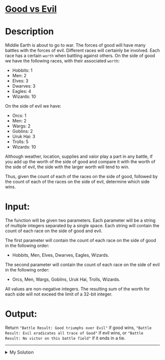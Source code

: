 # [Good vs Evil](https://www.codewars.com/kata/52761ee4cffbc69732000738)

# Description

Middle Earth is about to go to war. The forces of good will have many battles with the forces of evil. Different races
will certainly be involved. Each race has a certain `worth` when battling against others. On the side of good we have
the following races, with their associated `worth`:

- Hobbits: 1
- Men: 2
- Elves: 3
- Dwarves: 3
- Eagles: 4
- Wizards: 10

On the side of evil we have:

- Orcs: 1
- Men: 2
- Wargs: 2
- Goblins: 2
- Uruk Hai: 3
- Trolls: 5
- Wizards: 10

Although weather, location, supplies and valor play a part in any battle, if you add up the worth of the side of good
and compare it with the worth of the side of evil, the side with the larger worth will tend to win.

Thus, given the count of each of the races on the side of good, followed by the count of each of the races on the side
of evil, determine which side wins.

# Input:

The function will be given two parameters. Each parameter will be a string of multiple integers separated by a single
space. Each string will contain the count of each race on the side of good and evil.

The first parameter will contain the count of each race on the side of good in the following order:

- Hobbits, Men, Elves, Dwarves, Eagles, Wizards.

The second parameter will contain the count of each race on the side of evil in the following order:

- Orcs, Men, Wargs, Goblins, Uruk Hai, Trolls, Wizards.

All values are non-negative integers. The resulting sum of the worth for each side will not exceed the limit of a 32-bit
integer.

# Output:

Return `"Battle Result: Good triumphs over Evil"` if good wins, `"Battle Result: Evil eradicates all trace of Good"` if
evil wins, or `"Battle Result: No victor on this battle field"` if it ends in a tie.

---

<details><summary>My Solution</summary>

```js
function goodVsEvil(good, evil) {
  good = good.split(" ").map(Number);
  evil = evil.split(" ").map(Number);
  const goodPower = [1, 2, 3, 3, 4, 10];
  const evilPower = [1, 2, 2, 2, 3, 5, 10];
  const goodTotal = good.reduce((acc, cur, i) => acc + cur * goodPower[i], 0);
  const evilTotal = evil.reduce((acc, cur, i) => acc + cur * evilPower[i], 0);

  return (
    "Battle Result: " +
    (goodTotal === evilTotal
      ? "No victor on this battle field"
      : goodTotal > evilTotal
        ? "Good triumphs over Evil"
        : "Evil eradicates all trace of Good")
  );
}
```

</details>
